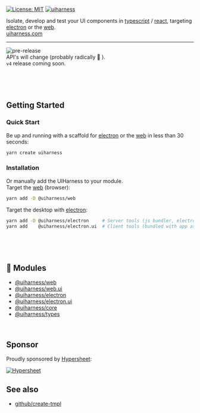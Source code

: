 [![License: MIT](https://img.shields.io/badge/License-MIT-green.svg)](https://opensource.org/licenses/MIT)
[![uiharness](https://user-images.githubusercontent.com/185555/51708395-b4a71280-2088-11e9-95ac-ed659c36476c.png)](https://uiharness.com)



Isolate, develop and test your UI components in [typescript](https://www.typescriptlang.org/) / [react](https://reactjs.org/), targeting [electron](https://electronjs.org/) or the [web](https://developer.mozilla.org).  
[uiharness.com](https://uiharness.com)

----

![pre-release](https://img.shields.io/badge/Status-pre--release-orange.svg)  
API's will change (probably radically 🐷 ).  
`v4` release coming soon.

<p>&nbsp;</p>
<p>&nbsp;</p>



## Getting Started

### Quick Start
Be up and running with a scaffold for [electron](https://electronjs.org/) or the [web](https://developer.mozilla.org) in less than 30 seconds:

```bash
yarn create uiharness
```


### Installation
Or manually add the UIHarness to your module.  
Target the [web](https://developer.mozilla.org) (browser):

```bash
yarn add -D @uiharness/web
```

Target the desktop with [electron](https://electronjs.org):

```bash
yarn add -D @uiharness/electron     # Server tools (js bundler, electron builder)
yarn add    @uiharness/electron.ui  # Client tools (bundled with app as dependency)
```


<p>&nbsp;</p>
<p>&nbsp;</p>


## 🔗 Modules
- [@uiharness/web](/code/libs/web/README.md)
- [@uiharness/web.ui](/code/libs/web.ui/README.md)
- [@uiharness/electron](/code/libs/electron/README.md)
- [@uiharness/electron.ui](code/libs/electron.ui/README.md)
- [@uiharness/core](/code/libs/core/README.md)
- [@uiharness/types](/code/libs/types/README.md)

<p>&nbsp;</p>


## Sponsor
Proudly sponsored by [Hypersheet](https://hypersheet.io):

[![Hypersheet](https://user-images.githubusercontent.com/185555/51567641-944a4d00-1efc-11e9-8fab-8ad81862226c.png)](https://hypersheet.io)

## See also
- [github/create-tmpl](https://github.com/philcockfield/create-tmpl)

